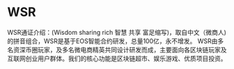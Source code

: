# WSR
WSR通证介绍：(Wisdom sharing rich 智慧 共享 富足缩写)，取自中文（微商人)的拼音组合，WSR是基于EOS智能合约研发，总量100亿，永不增发。 WSR由多名资深币圈玩家，及多名微电商精英共同设计研发而成，主要面向各区块链玩家及互联网创业用户群体。我们的核心功能是区块链超市、娱乐游戏、优质项目投资。
